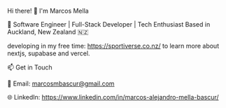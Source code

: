 Hi there! 👋 I'm Marcos Mella

🚀 Software Engineer | Full-Stack Developer | Tech Enthusiast
 Based in Auckland, New Zealand 🇳🇿

 developing in my free time: https://sportiverse.co.nz/
 to learn more about nextjs, supabase and vercel.
<!--
**marcosmella/marcosmella** is a ✨ _special_ ✨ repository because its `README.md` (this file) appears on your GitHub profile.

Here are some ideas to get you started:

- 🔭 I’m currently working on ...
- 🌱 I’m currently learning ...
- 👯 I’m looking to collaborate on ...
- 🤔 I’m looking for help with ...
- 💬 Ask me about ...
- 📫 How to reach me: ...
- 😄 Pronouns: ...
- ⚡ Fun fact: ...
-->
📫 Get in Touch

📧 Email: marcosmbascur@gmail.com

🌐 LinkedIn: https://www.linkedin.com/in/marcos-alejandro-mella-bascur/
